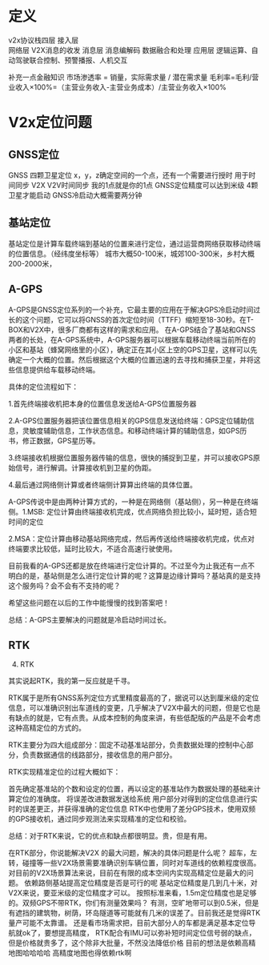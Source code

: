 # 定义
v2x协议栈四层
接入层  
网络层
	V2X消息的收发
消息层
 	消息编解码 数据融合和处理
应用层
	逻辑运算、自动驾驶联合控制、预警播报、人机交互

补充一点金融知识
市场渗透率 = 销量，实际需求量 / 潜在需求量
毛利率=毛利/营业收入×100%=（主营业务收入-主营业务成本）/主营业务收入×100%
# V2x定位问题
## GNSS定位
GNSS 四颗卫星定位
x，y，z确定空间的一个点，还有一个需要进行授时 用于时间同步
V2X V2V时间同步  我的1点就是你的1点
GNSS定位精度可以达到米级
4颗卫星才能启动 GNSS冷启动大概需要两分钟
## 基站定位
基站定位是计算车载终端到基站的位置来进行定位，通过运营商网络获取移动终端的位置信息。（经纬度坐标等）
城市大概50-100米，城郊100-300米，乡村大概200-2000米，
## A-GPS
A-GPS是GNSS定位系列的一个补充，它最主要的应用在于解决GPS冷启动时间过长的这个问题，它可以将GNSS的首次定位时间（TTFF）缩短至18-30秒。在T-BOX和V2X中，很多厂商都有这样的需求和应用。
在A-GPS结合了基站和GNSS两者的长处，在A-GPS系统中，A-GPS服务器可以根据车载移动终端当前所在的小区和基站（蜂窝网络里的小区），确定正在其小区上空的GPS卫星，这样可以先确定一个大概的位置。然后根据这个大概的位置迅速的去寻找和捕获卫星，并将这些信息提供给车载移动终端。

具体的定位流程如下：

1.首先终端接收机把本身的位置信息发送给A-GPS位置服务器

2.A-GPS位置服务器把该位置信息相关的GPS信息发送给终端：GPS定位辅助信息，灵敏度辅助信息，工作状态信息。和移动终端计算的辅助信息，如GPS历书，修正数据，GPS星历等。

3.终端接收机根据位置服务器传输的信息，很快的捕捉到卫星，并可以接收GPS原始信号，进行解调。计算接收机到卫星的伪距。

4.最后通过网络侧计算或者终端侧计算算出终端的具体位置。

A-GPS传说中是由两种计算方式的，一种是在网络侧（基站侧），另一种是在终端侧。1.MSB: 定位计算由终端接收机完成，优点网络负担比较小，延时短，适合短时间的定位

2.MSA：定位计算由移动基站网络完成，然后再传送给终端接收机完成，优点对终端要求比较低，延时比较大，不适合高速行驶使用。

目前我看的A-GPS还都是放在终端进行定位计算的。不过至今为止我还有一点不明白的是，基站侧是怎么进行定位计算的呢？这算是边缘计算吗？基站真的是支持这个服务吗？会不会有不支持的呢？

希望这些问题在以后的工作中能慢慢的找到答案吧！

总结：A-GPS主要解决的问题就是冷启动时间过长。
## RTK
4. RTK

其实说起RTK，我的第一反应就是千寻。

RTK属于是所有GNSS系列定位方式里精度最高的了，据说可以达到厘米级的定位信息，可以准确识别出车道线的变更，几乎解决了V2X中最大的问题，但是它也是有缺点的就是，它有点贵。从成本控制的角度来讲，有些低配版的产品是不会考虑这种高精定位的方式的。

RTK主要分为四大组成部分：固定不动基准站部分，负责数据处理的控制中心部分，负责数据通信的线路部分，接收信息的用户部分。

RTK实现精准定位的过程大概如下：

首先确定基准站的个数和设定的位置，再以设定的基准站作为数据处理的基础来计算定位的准确度。
将误差改进数据发送给系统
用户部分对得到的定位信息进行实时的误差更正，并获得准确的定位信息
RTK中也使用了差分GPS技术，使用双频的GPS接收机，通过同步观测法来实现精准的定位和校验。

总结：对于RTK来说，它的优点和缺点都很明显。贵，但是有用。

在RTK部分，你说能解决V2X 的最大问题，解决的具体问题是什么呢？
超车，左转，碰撞等一些V2X场景需要准确识别车辆位置，同时对车道线的依赖程度很高。对目前的V2X场景算法来说，目前在有限的成本空间内实现高精定位是最大的问题。
依赖路侧基站提高定位精度是否是可行的呢
基站定位精度是几到几十米，对V2X来说，要亚米级的定位精度才可以。
按照标准来看，1.5m定位精度也是足够的。双频GPS不带RTK，你们有测量效果吗？
有测，空旷地带可以到0.5米，但是有遮挡的建筑物，树荫，环岛隧道等可能就有几米的误差了。目前我还是觉得RTK量产可能不太靠谱。
还是看市场需求把，目前大部分人的车都是满足基本定位导航就ok了，要想提高精度， RTK配合有IMU可以弥补短时间定位信号弱的缺点，但是价格就贵多了，这个除非大批量，不然没法降低价格
目前的想法是依赖高精地图哈哈哈哈
高精度地图也得依赖rtk啊

